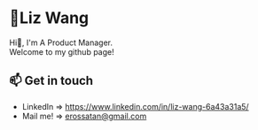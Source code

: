 <!--
**lizwang50/lizwang50** is a ✨ _special_ ✨ repository because its `README.md` (this file) appears on your GitHub profile.

Here are some ideas to get you started:

- 🔭 I’m currently working on ...
- 🌱 I’m currently learning ...
- 👯 I’m looking to collaborate on ...
- 🤔 I’m looking for help with ...
- 💬 Ask me about ...
- 📫 How to reach me: ...
- 😄 Pronouns: ...
- ⚡ Fun fact: ...
-->
# 🔭Liz Wang
Hi👋, I'm A Product Manager.  
Welcome to my github page!

## 📫 Get in touch
- LinkedIn => https://www.linkedin.com/in/liz-wang-6a43a31a5/
- Mail me! => erossatan@gmail.com

